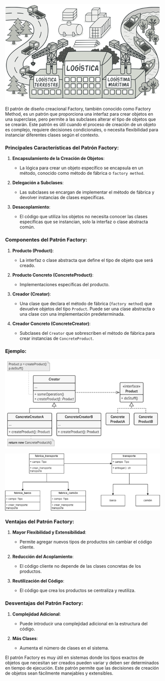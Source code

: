 ![alt text](./img/foto_encabezado.png)

El patrón de diseño creacional Factory, también conocido como Factory Method, es un patrón que proporciona una interfaz para crear objetos en una superclase, pero permite a las subclases alterar el tipo de objetos que se crearán. Este patrón es útil cuando el proceso de creación de un objeto es complejo, requiere decisiones condicionales, o necesita flexibilidad para instanciar diferentes clases según el contexto.

### Principales Características del Patrón Factory:

1. **Encapsulamiento de la Creación de Objetos**:
   - La lógica para crear un objeto específico se encapsula en un método, conocido como método de fábrica o `factory method`.
   
2. **Delegación a Subclases**:
   - Las subclases se encargan de implementar el método de fábrica y devolver instancias de clases específicas.

3. **Desacoplamiento**:
   - El código que utiliza los objetos no necesita conocer las clases específicas que se instancian, solo la interfaz o clase abstracta común.

### Componentes del Patrón Factory:

1. **Producto (Product)**: 
   - La interfaz o clase abstracta que define el tipo de objeto que será creado.
   
2. **Producto Concreto (ConcreteProduct)**:
   - Implementaciones específicas del producto.
   
3. **Creador (Creator)**:
   - Una clase que declara el método de fábrica (`factory method`) que devuelve objetos del tipo `Product`. Puede ser una clase abstracta o una clase con una implementación predeterminada.
   
4. **Creador Concreto (ConcreteCreator)**:
   - Subclases del `Creator` que sobrescriben el método de fábrica para crear instancias de `ConcreteProduct`.

### Ejemplo:

![](./img/image.png)

![alt text](img/diagrama.drawio.png)
### Ventajas del Patrón Factory:

1. **Mayor Flexibilidad y Extensibilidad**:
   - Permite agregar nuevos tipos de productos sin cambiar el código cliente.
   
2. **Reducción del Acoplamiento**:
   - El código cliente no depende de las clases concretas de los productos.

3. **Reutilización del Código**:
   - El código que crea los productos se centraliza y reutiliza.

### Desventajas del Patrón Factory:

1. **Complejidad Adicional**:
   - Puede introducir una complejidad adicional en la estructura del código.

2. **Más Clases**:
   - Aumenta el número de clases en el sistema.

El patrón Factory es muy útil en sistemas donde los tipos exactos de objetos que necesitan ser creados pueden variar y deben ser determinados en tiempo de ejecución. Este patrón permite que las decisiones de creación de objetos sean fácilmente manejables y extensibles.